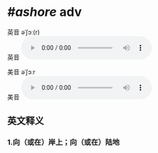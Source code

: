 # ***\#ashore*** adv
英音 əˈʃɔː(r)  
英音
<audio src="./media/ashore1_AAC.aac" controls="controls"></audio>

美音 əˈʃɔːr  
美音
<audio src="./media/ashore2_AAC.aac" controls="controls"></audio>



  

英文释义
---
### 1.**向（或在）岸上；向（或在）陆地**  


